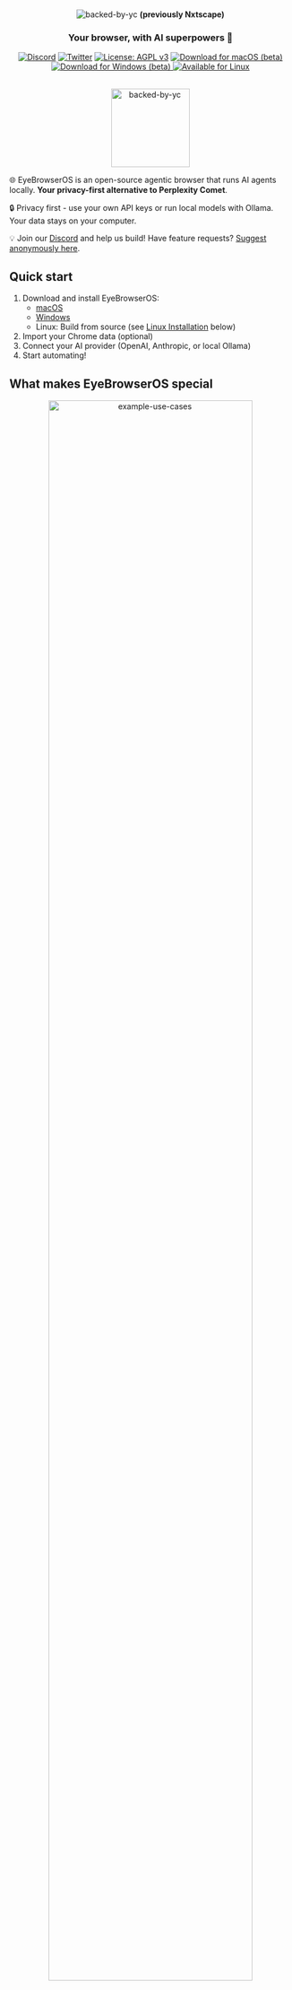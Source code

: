 <div align="center">

#

<img src="https://cdn.browseros.com/resources/banner.png" alt="backed-by-yc" >
<strong>(previously Nxtscape)</strong>

### Your browser, with AI superpowers 🚀

[![Discord](https://img.shields.io/badge/Discord-Join%20us-blue)](https://discord.gg/YKwjt5vuKr)
[![Twitter](https://img.shields.io/twitter/follow/browswerOS_ai?style=social)](https://twitter.com/browseros_ai)
[![License: AGPL v3](https://img.shields.io/badge/License-AGPL%20v3-blue.svg)](LICENSE)
<a href="https://bit.ly/nxtscape">
  <img src="https://img.shields.io/badge/Download-macOS-black?style=flat&logo=apple&logoColor=white" alt="Download for macOS (beta)" />
</a>
<a href="https://bit.ly/browseros-windows">
  <img src="https://img.shields.io/badge/Download-Windows-0078D4?style=flat&logo=windows&logoColor=white" alt="Download for Windows (beta)" />
</a>
<a href="#linux-installation">
  <img src="https://img.shields.io/badge/Download-Linux-FCC624?style=flat&logo=linux&logoColor=black" alt="Available for Linux" />
</a>
<br />

<br />
<img src="resources/media/backed-by-yc.png" alt="backed-by-yc" width="140px">

</div>

🌐 EyeBrowserOS is an open-source agentic browser that runs AI agents locally. **Your privacy-first alternative to Perplexity Comet**.

🔒 Privacy first - use your own API keys or run local models with Ollama. Your data stays on your computer.

💡 Join our [Discord](https://discord.gg/YKwjt5vuKr) and help us build! Have feature requests? [Suggest anonymously here](https://dub.sh/nxtscape-feature-request).

## Quick start

1. Download and install EyeBrowserOS:
   - [macOS](https://bit.ly/nxtscape)
   - [Windows](https://cdn.browseros.com/win/EyeBrowserOS-installer.zip)
   - Linux: Build from source (see [Linux Installation](#linux-installation) below)
2. Import your Chrome data (optional)
3. Connect your AI provider (OpenAI, Anthropic, or local Ollama)
4. Start automating!

## What makes EyeBrowserOS special

<div align="center">
<img src="https://cdn.browseros.com/resources/usecase.png" alt="example-use-cases" width="85%">
</div>

## Features

- 🏠 Feels like home - same familiar interface as Google Chrome, works with all your extensions
- 🤖 AI agents that run on YOUR browser, not in the cloud
- 🔒 Privacy first - bring your own keys or use local models with Ollama. Your browsing history stays on your computer
- 🚀 Open source and community driven - see exactly what's happening under the hood
- 🤝 (coming soon) MCP store to one-click install popular MCPs and use them directly in the browser bar
- 🛡️ (coming soon) Built-in AI ad blocker that works across more scenarios!  

## Demos

### 🤖 AI Agents in Action ([watch video](https://storage.googleapis.com/felafax-public/nxtscape/nxtscape-agent-demo.mp4))

<div align="center">
<img src="resources/media/nxtscape-agent.gif" alt="AI Agents in Action" width="80%">
</div>

### 💬 Local AI Chat ([watch video](https://storage.googleapis.com/felafax-public/nxtscape/nxtscape-chat.mp4))

<div align="center">
<img src="resources/media/nxtscape-chat.gif" alt="Local AI Chat" width="80%">
</div>

### ⚡ Productivity Tools ([watch video](https://storage.googleapis.com/felafax-public/nxtscape/nxtscape-productivity.mp4))

<div align="center">
<img src="resources/media/nxtscape-productivity.gif" alt="Productivity" width="80%">
</div>

## Why we're building this

For the first time since Netscape in 1994, it feels like we can reimagine browsers from scratch. We saw how Cursor gave developers a 10x productivity boost, yet browsers feel stuck in the past.

You probably have 70+ tabs open right now. You're constantly fighting your browser instead of it helping you. Simple tasks like "order Tide Pods from my Amazon order history" should just work with AI agents.

We believe AI agents should automate your work locally and securely, not send your data to some search or ad company.

## How we compare

<details>
<summary><b>vs Chrome</b></summary>
<br>
While we're grateful for Google open-sourcing Chromium, but Chrome hasn't evolved much in 10 years. No AI features, no automation, no MCP support.
</details>

<details>
<summary><b>vs Brave</b></summary>
<br>
We love what Brave started, but they've spread themselves too thin with crypto, search, VPNs. We're laser-focused on AI-powered browsing.
</details>

<details>
<summary><b>vs Arc/Dia</b></summary>
<br>
Many loved Arc, but it was closed source. When they abandoned users, there was no recourse. We're 100% open source - fork it anytime!
</details>

<details>
<summary><b>vs Perplexity Comet</b></summary>
<br>
They're a search/ad company. Your browser history becomes their product. We keep everything local.
</details>

## Linux Installation

EyeBrowserOS now supports Linux! You can build it from source using our build system.

### Prerequisites

- Ubuntu 20.04+ / Debian 11+ / Fedora 35+ (or equivalent)
- Python 3.8+
- Git
- Chromium source code (see [build instructions](docs/BUILD.md))

### Quick Build

1. Clone the repository:

   ```bash
   git clone https://github.com/Arcane-Fly/EyeBrowserOS.git
   cd EyeBrowserOS
   ```

2. Install Python dependencies:

   ```bash
   pip install -r requirements.txt
   ```

3. Build packages:

   ```bash
   python build/build.py --package --chromium-src /path/to/chromium/src --arch x64
   ```

### Package Formats

The build system creates multiple Linux package formats:

- **Tarball** (`.tar.gz`): Universal Linux package, works on any distribution
- **DEB package** (`.deb`): For Debian/Ubuntu systems with proper system integration
- **AppImage** (planned): Portable application format

### Installation

**From Tarball:**

```bash
tar -xzf EyeBrowserOS_*_linux.tar.gz
cd EyeBrowserOS
./browseros
```

**From DEB package:**

```bash
sudo dpkg -i browseros_*.deb
# Launch from applications menu or run 'browseros' in terminal
```

## Contributing

We'd love your help making EyeBrowserOS better!

- 🐛 [Report bugs](https://github.com/nxtscape/nxtscape/issues)
- 💡 [Suggest features](https://dub.sh/nxtscape-feature-request)
- 💬 [Join Discord](https://discord.gg/YKwjt5vuKr)
- 🐦 [Follow on Twitter](https://twitter.com/nxtscape)

## License

EyeBrowserOS is open source under the [AGPL-3.0 license](LICENSE).

---

<p align="center">
Built with ❤️ from San Francisco. Inspired by <a href="https://github.com/browser-use/browser-use">browser-use</a>, <a href="https://github.com/browserbase/stagehand">Stagehand</a>, <a href="https://github.com/nanobrowser/nanobrowser">Nanobrowser</a> and of course only possible because of <a href="https://github.com/chromium/chromium">Chromium</a>.
</p>
